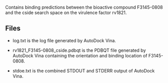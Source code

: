 Contains binding predictions between the bioactive compound F3145-0808 and the cside search space on the virulence factor rv1821.

## Files

- log.txt is the log file generated by AutoDock Vina.

- rv1821_F3145-0808_cside.pdbqt is the PDBQT file generated by AutoDock Vina containing the orientation and binding location of F3145-0808.

- stdoe.txt is the combined STDOUT and STDERR output of AutoDock Vina.

